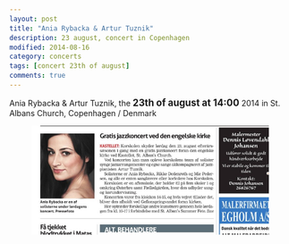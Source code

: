 ```yaml
---
layout: post
title: "Ania Rybacka & Artur Tuznik"
description: 23 august, concert in Copenhagen
modified: 2014-08-16
category: concerts
tags: [concert 23th of august]
comments: true
---
```

Ania Rybacka & Artur Tuznik, the <big>**23th of august at 14:00**</big> 2014 in St. Albans Church, Copenhagen / Denmark<br>
<figure>
<img src="/images/St Albans Church.jpg">
</figure>


